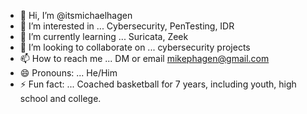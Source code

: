 - 👋 Hi, I’m @itsmichaelhagen
- 👀 I’m interested in ... Cybersecurity, PenTesting, IDR
- 🌱 I’m currently learning ... Suricata, Zeek
- 💞️ I’m looking to collaborate on ...  cybersecurity projects
- 📫 How to reach me ... DM or email mikephagen@gmail.com
- 😄 Pronouns: ... He/Him
- ⚡ Fun fact: ... Coached basketball for 7 years, including youth, high school and college.

<!---
itsmichaelhagen/itsmichaelhagen is a ✨ special ✨ repository because its `README.md` (this file) appears on your GitHub profile.
You can click the Preview link to take a look at your changes.
--->
